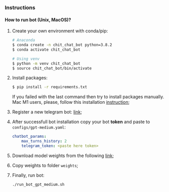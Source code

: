 ### Instructions

#### How to run bot (Unix, MacOS)?
 1. Create your own environment with conda/pip:
    
    ```bash
    # Anaconda
    $ conda create -n chit_chat_bot python=3.8.2
    $ conda activate chit_chat_bot

    # Using venv 
    $ python -m venv chit_chat_bot
    $ source chit_chat_bot/bin/activate
    ```

 2. Install packages:
    ```bash
    $ pip install -r requirements.txt
    ```

    If you failed with the last command then try to install packages manually. 
    Mac M1 users, please, follow this installation [instruction](https://towardsdatascience.com/yes-you-can-run-pytorch-natively-on-m1-macbooks-and-heres-how-35d2eaa07a83);

3. Register a new telegram bot: [link](https://core.telegram.org/bots#6-botfather);
4. After successfull bot installation copy your bot **token** and paste to ```configs/gpt-medium.yaml```:
    ```yaml
    chatbot_params:
        max_turns_history: 2
        telegram_token: <paste here token>
    ```

5. Download model weights from the following [link](https://drive.google.com/drive/folders/1MaqehaDoA8D5V8PROil3Q_eXObCDikfL?usp=sharing);
6. Copy weights to folder ```weights```;
7. Finally, run bot:
    ```
    ./run_bot_gpt_medium.sh 
    ```




